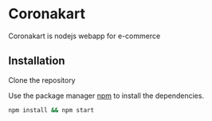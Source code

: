 # Coronakart

Coronakart is nodejs webapp for e-commerce

## Installation

Clone the repository

Use the package manager [npm](https://nodejs.org) to install the dependencies.

```bash
npm install && npm start
```
